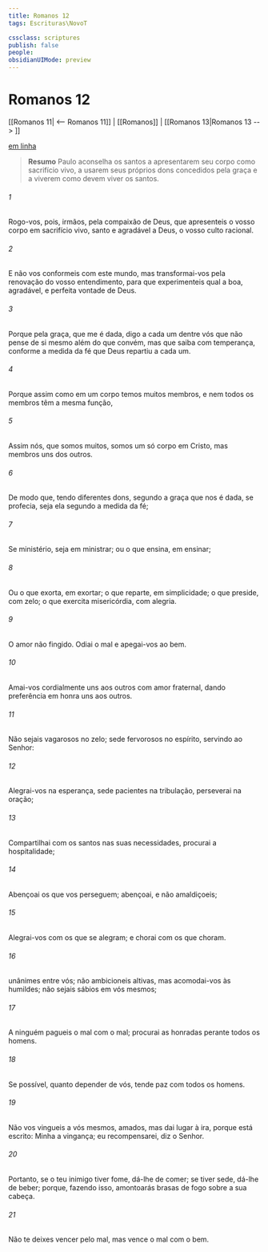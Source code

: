 ```yaml
---
title: Romanos 12
tags: Escrituras\NovoT

cssclass: scriptures
publish: false
people:
obsidianUIMode: preview
---
```


# Romanos 12
[[Romanos 11| <-- Romanos 11]] | [[Romanos]] | [[Romanos 13|Romanos 13 --> ]]

[em linha](https://churchofjesuschrist.org/study/scriptures/nt/rom/12?lang=por)

> __Resumo__
Paulo aconselha os santos a apresentarem seu corpo como sacrifício vivo, a usarem seus próprios dons concedidos pela graça e a viverem como devem viver os santos.

###### 1 
Rogo-vos, pois, irmãos, pela compaixão de Deus, que apresenteis o vosso corpo em sacrifício vivo, santo e agradável a Deus,  o vosso culto racional.

###### 2 
E não vos conformeis com este mundo, mas transformai-vos pela renovação do vosso entendimento, para que experimenteis qual  a boa, agradável, e perfeita vontade de Deus.

###### 3 
Porque pela graça, que me é dada, digo a cada um dentre vós que não pense de si mesmo além do que convém, mas que saiba com temperança, conforme a medida da fé que Deus repartiu a cada um.

###### 4 
Porque assim como em um corpo temos muitos membros, e nem todos os membros têm a mesma função,

###### 5 
Assim nós, que somos muitos, somos um só corpo em Cristo, mas membros uns dos outros.

###### 6 
De modo que, tendo diferentes dons, segundo a graça que nos é dada, se profecia, seja ela segundo a medida da fé;

###### 7 
Se ministério, seja em ministrar; ou o que ensina, em ensinar;

###### 8 
Ou o que exorta, em exortar; o que reparte, em simplicidade; o que preside, com zelo; o que exercita misericórdia, com alegria.

###### 9 
O amor  não fingido. Odiai o mal e apegai-vos ao bem.

###### 10 
Amai-vos cordialmente uns aos outros com amor fraternal, dando preferência em honra uns aos outros.

###### 11 
Não sejais vagarosos no zelo; sede fervorosos no espírito, servindo ao Senhor:

###### 12 
Alegrai-vos na esperança, sede pacientes na tribulação, perseverai na oração;

###### 13 
Compartilhai com os santos nas suas necessidades, procurai  a hospitalidade;

###### 14 
Abençoai os que vos perseguem; abençoai, e não amaldiçoeis;

###### 15 
Alegrai-vos com os que se alegram; e chorai com os que choram.

###### 16 
 unânimes entre vós; não ambicioneis  altivas, mas acomodai-vos às humildes; não sejais sábios em vós mesmos;

###### 17 
A ninguém pagueis o mal com o mal; procurai as  honradas perante todos os homens.

###### 18 
Se  possível, quanto depender de vós, tende paz com todos os homens.

###### 19 
Não vos vingueis a vós mesmos, amados, mas dai lugar à ira, porque está escrito: Minha  a vingança; eu recompensarei, diz o Senhor.

###### 20 
Portanto, se o teu inimigo tiver fome, dá-lhe de comer; se tiver sede, dá-lhe de beber; porque, fazendo isso, amontoarás brasas de fogo sobre a sua cabeça.

###### 21 
Não te deixes vencer pelo mal, mas vence o mal com o bem.

